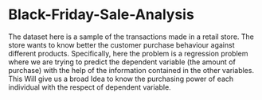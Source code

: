# Black-Friday-Sale-Analysis
The dataset here is a sample of the transactions made in a retail store. The store wants to know better the customer purchase behaviour against different products. Specifically, here the problem is a regression problem where we are trying to predict the dependent variable (the amount of purchase) with the help of the information contained in the other variables. This Will give us a broad Idea to know the purchasing power of each individual with the respect of dependent variable.
